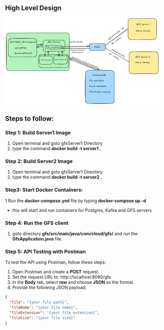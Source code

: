 
## High Level Design

![HLD](./static/gfsHLD.png)


## Steps to follow:
  
  ### Step 1: Build Server1 Image
  1. Open terminal and goto gfsServer1 Directory
  2. type the command  **docker build -t server1 .**
     
  ### Step 2: Build Server2 Image
  1. Open terminal and goto gfsServer1 Directory
  2. type the command  **docker build -t server2 .**
  
  ### Step3: Start Docker Containers:
  1 Run the **docker-compose.yml** file by typing **docker-compose up -d**
  - this will start and run containers for Postgres, Kafka and GFS servers 
  
  ### Step 4: Run the GFS client
  1. goto directory **gfs/src/main/java/com/cloud/gfs/** and run the **GfsApplication.java** file.
  
  ### Step 5: API Testing with Postman  
  
  To test the API using Postman, follow these steps:  
  
  1. Open Postman and create a **POST** request.  
  2. Set the request URL to:  http://localhost:8080/gfs
  3. In the **Body** tab, select **raw** and choose **JSON** as the format.  
  4. Provide the following JSON payload:  
  
  ```json
  {
    "file": "{your file path}",
    "fileName": "{your file name}",
    "fileExtension": "{your file extension}",
    "fileSize": "{your file size}"
  }
